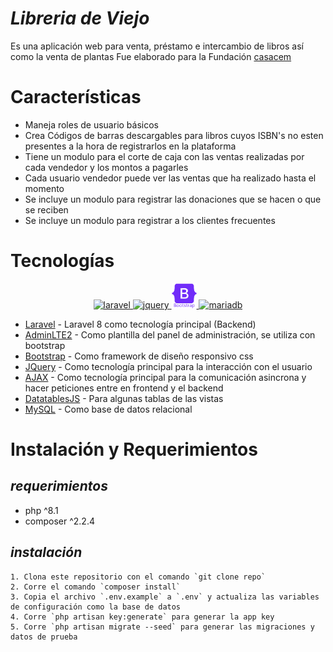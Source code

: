 # _Libreria de Viejo_

Es una aplicación web para venta, préstamo e intercambio de libros así como la venta de plantas
Fue elaborado para la Fundación [casacem]

# Características

- Maneja roles de usuario básicos
- Crea Códigos de barras descargables para libros cuyos ISBN's no esten presentes a la hora de registrarlos en la plataforma
- Tiene un modulo para el corte de caja con las ventas realizadas por cada vendedor y los montos a pagarles
- Cada usuario vendedor puede ver las ventas que ha realizado hasta el momento
- Se incluye un modulo para registrar las donaciones que se hacen o que se reciben
- Se incluye un modulo para registrar a los clientes frecuentes


# Tecnologías

<p align="center">
    <a href="https://laravel.com/" target="_blank" rel="noreferrer"> <img src="https://cdn.jsdelivr.net/gh/devicons/devicon@latest/icons/laravel/laravel-original.svg" alt="laravel" width="40" height="40"/> </a>
    <a href="http://jquery.com" target="_blank" rel="noreferrer"> <img src="https://cdn.jsdelivr.net/gh/devicons/devicon/icons/jquery/jquery-original.svg" alt="jquery" width="40" height="40"/> </a> 
    <a href="https://getbootstrap.com" target="_blank" rel="noreferrer"> <img src="https://raw.githubusercontent.com/devicons/devicon/master/icons/bootstrap/bootstrap-plain-wordmark.svg" alt="bootstrap" width="40" height="40"/> </a>
    <a href="https://mariadb.org/" target="_blank" rel="noreferrer"> <img src="https://www.vectorlogo.zone/logos/mariadb/mariadb-icon.svg" alt="mariadb" width="40" height="40"/> </a> 
</p>

- [Laravel] - Laravel 8 como tecnología principal (Backend)
- [AdminLTE2] - Como plantilla del panel de administración, se utiliza con bootstrap
- [Bootstrap] - Como framework de diseño responsivo css
- [JQuery] - Como tecnología principal para la interacción con el usuario
- [AJAX] - Como tecnología principal para la comunicación asincrona y hacer peticiones entre en frontend y el backend
- [DatatablesJS] - Para algunas tablas de las vistas
- [MySQL] - Como base de datos relacional


# Instalación y Requerimientos

## _requerimientos_

- php ^8.1
- composer ^2.2.4 

## _instalación_

```
1. Clona este repositorio con el comando `git clone repo`
2. Corre el comando `composer install`
3. Copia el archivo `.env.example` a `.env` y actualiza las variables de configuración como la base de datos
4. Corre `php artisan key:generate` para generar la app key
5. Corre `php artisan migrate --seed` para generar las migraciones y datos de prueba
```


[Laravel]: <https://laravel.com/docs/8.x>
[AdminLTE2]: <https://adminlte.io/themes/AdminLTE/index2.html>
[Bootstrap]: <https://getbootstrap.com/docs/4.1/getting-started/introduction/>
[JQuery]: <https://jquery.com/>
[AJAX]: <https://api.jquery.com/jquery.ajax/>
[DatatablesJS]: <https://datatables.net/>
[MySQL]: <https://dev.mysql.com/doc/>
[casacem]: <https://casacem.com/>